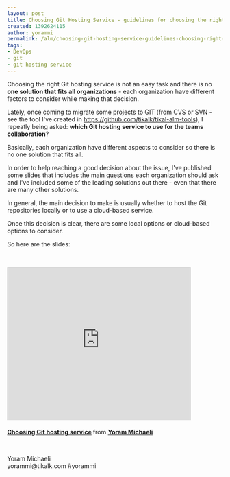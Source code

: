 ```yaml
---
layout: post
title: Choosing Git Hosting Service - guidelines for choosing the right one
created: 1392624115
author: yorammi
permalink: /alm/choosing-git-hosting-service-guidelines-choosing-right-one
tags:
- DevOps
- git
- git hosting service
---
```

<p class="p1"><span class="s1">Choosing the right Git hosting service is not an easy task and&nbsp;there is </span>no<b> one solution that fits all organizations</b> - each organization have different factors to consider while making that decision.</p>

<p>Lately, once coming to migrate some projects to GIT (from CVS or SVN - see the tool I&#39;ve created in&nbsp;<a href="https://github.com/tikalk/tikal-alm-tools">https://github.com/tikalk/tikal-alm-tools</a>), I repeatly being asked: <strong>which Git hosting service to use for the teams collaboration</strong>?</p>

<p>Basically, each organization have different aspects to consider so there is no one solution that fits all.</p>

<p>In order to help reaching a good decision about the issue, I&#39;ve published some slides that includes the main questions each organization should ask and I&#39;ve included some of the leading solutions out there - even that there are many other solutions.</p>

<p>In general, the main decision to make is usually whether to host the Git repositories locally or to use a cloud-based service.</p>

<p>Once this decision is clear, there are some local options or cloud-based options to consider.</p>

<p>So here are the slides:</p>

<p>&nbsp;</p>

<p><iframe allowfullscreen="" frameborder="0" height="356" marginheight="0" marginwidth="0" scrolling="no" src="http://www.slideshare.net/slideshow/embed_code/31029476" style="border:1px solid #CCC; border-width:1px 1px 0; margin-bottom:5px; max-width: 100%;" width="427"></iframe></p>

<div style="margin-bottom:5px"><strong><a href="https://www.slideshare.net/YoramMichaeli/git-hostingservice" target="_blank" title="Choosing Git hosting service">Choosing Git hosting service</a> </strong> from <strong><a href="http://www.slideshare.net/YoramMichaeli" target="_blank">Yoram Michaeli</a></strong></div>

<p>&nbsp;</p>

<p>Yoram Michaeli<br />
yorammi@tikalk.com #yorammi</p>
